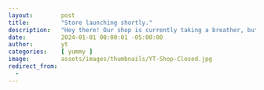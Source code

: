 ```yaml
---
layout:        post
title:         "Store launching shortly."
description:   "Hey there! Our shop is currently taking a breather, but don't worry, we're gearing up for a grand opening real soon! Stay tuned for the excitement! 😊"
date:          2024-01-01 00:00:01 -05:00:00
author:        yt
categories:    [ yummy ]
image:         assets/images/thumbnails/YT-Shop-Closed.jpg
redirect_from:
  - 
---
```



